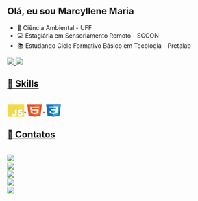 ## Olá, eu sou <forte> Marcyllene Maria </forte>

- 🌱 Ciência Ambiental - UFF
- 💻 Estagiária em Sensoriamento Remoto - SCCON
- 📚 Estudando Ciclo Formativo Básico em Tecologia - Pretalab

<div>
<a href="https://github.com/MarcylleneMaria">
<img height="150em" src="https://github-readme-stats.vercel.app/api?username=marcyllenemaria&show_icons=true&theme=merko&include_all_commits=true&count_private=true"/>
<img height="150em" src="https://github-readme-stats.vercel.app/api/top-langs/?username=marcyllenemaria&layout=compact&langs_count=4&theme=merko"/>
</div>

## 🚀 Skills
<div style="display: inline_block"><br>
  <img align="center" alt="Js" height="30" width="40" src="https://raw.githubusercontent.com/devicons/devicon/master/icons/javascript/javascript-plain.svg">
  <img align="center" alt="HTML" height="30" width="40" src="https://raw.githubusercontent.com/devicons/devicon/master/icons/html5/html5-original.svg">
  <img align="center" alt="CSS" height="30" width="40" src="https://raw.githubusercontent.com/devicons/devicon/master/icons/css3/css3-original.svg">          
</div>

## 📱 Contatos
<div>
  <br> <a href="https://www.instagram.com/mmarcyllene/" target="_blank"><img src="https://img.shields.io/badge/-Instagram-%23E4405F?style=for-the-badge&logo=instagram&logoColor=white" target="_blank"></a>
 <br>	<a href="https://www.facebook.com/marcyllenemm/" target="_blank"><img src="https://img.shields.io/badge/Facebook-1877F2?style=for-the-badge&logo=facebook&logoColor=white&link=" target="_blank"></a>
 <br>  <a href="https://www.linkedin.com/in/marcyllenemaria/" target="_blank"><img src="https://img.shields.io/badge/-LinkedIn-%230077B5?style=for-the-badge&logo=linkedin&logoColor=white" target="_blank"></a>
 <br> <a href="https://www.behance.net/marcyllmariad" target="_blank"><img src="https://img.shields.io/badge/-Behance-blue?style=for-the-badge&logo=behance&logoColor=white" target="_blank"></a>
 <br> <a href="mailto:marcyllenemaria@id.uff.br" target="_blank"><img src="https://img.shields.io/badge/Gmail-D14836?style=for-the-badge&logo=gmail&logoColor=white" target="_blank"></a>
</div>
